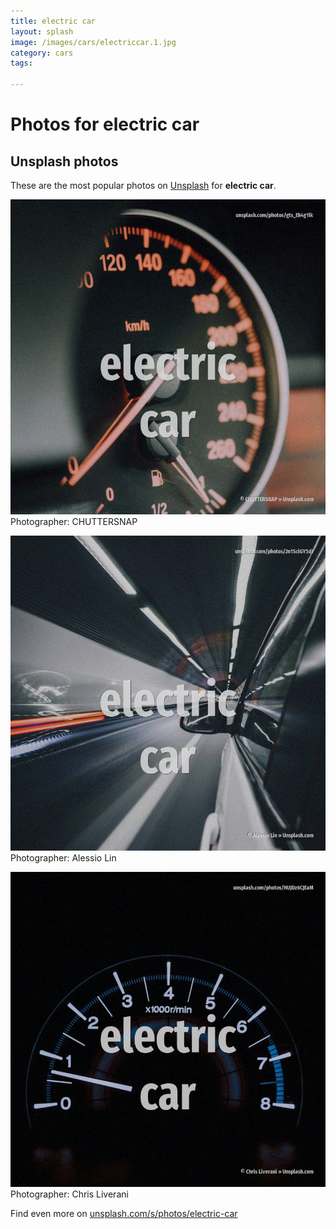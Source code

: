 ```yaml
---
title: electric car
layout: splash
image: /images/cars/electriccar.1.jpg
category: cars
tags:

---
```

# Photos for electric car
 
## Unsplash photos
These are the most popular photos on [Unsplash](https://unsplash.com) for **electric car**.
 
![electric car](/images/cars/electriccar.1.jpg)
Photographer:  CHUTTERSNAP
 
![electric car](/images/cars/electriccar.2.jpg)
Photographer:  Alessio Lin
 
![electric car](/images/cars/electriccar.3.jpg)
Photographer:  Chris Liverani
 
Find even more on [unsplash.com/s/photos/electric-car](https://unsplash.com/s/photos/electric-car)
 
